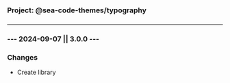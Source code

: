 ###

### **Project: @sea-code-themes/typography**

###

---

###

### **--- 2024-09-07 || 3.0.0 ---**

### **Changes**

- Create library

###
